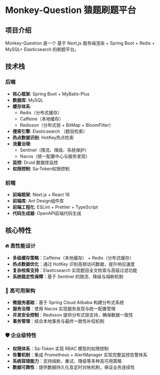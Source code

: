 # Monkey-Question 猿题刷题平台

## 项目介绍

Monkey-Question 是一个 基于 Next,js 服务端渲染 + Spring Boot + Redis + MySQL+ Elasticsearch 的刷题平台。

## 技术栈

### 后端

- **核心框架**: Spring Boot + MyBatis-Plus
- **数据库**: MySQL
- **缓存体系**: 
  - Redis（分布式缓存）
  - Caffeine（本地缓存）
  - Redisson（分布式锁 + BitMap + BloomFilter）
- **搜索引擎**: Elasticsearch （题目检索）
- **热点数据识别**: HotKey热点检索
- **流量治理**: 
  - Sentinel（限流、降级、系统保护）
  - Nacos（统一配置中心与服务发现）
- **监控**: Druid 数据库监控
- **权限控制**: Sa-Token权限控制

### 前端

- **前端框架**: Next.js + React 18
- **前端库**: Ant Design组件库
- **前端工程化**: ESLint + Prettier + TypeScript
- **代码生成器**: OpenAPI前端代码生成

## 核心特性

### 🔥 高性能设计
- **多级缓存策略**：Caffeine（本地缓存） + Redis（分布式缓存）
- **热点数据优化**：通过 HotKey 识别高频访问数据，提升响应速度
- **复杂检索支持**：Elasticsearch 实现题目全文检索与高级过滤功能
- **系统稳定性保障**：基于 Sentinel 的限流、降级与熔断机制

### 🔄 高可用架构
- **微服务基础**：基于 Spring Cloud Alibaba 构建分布式系统
- **服务治理**：使用 Nacos 实现服务发现与统一配置管理
- **并发安全控制**：Redisson 提供分布式锁支持，确保数据一致性
- **事务管理**：结合本地事务与最终一致性补偿机制

### 🛡️ 企业级特性
- **权限体系**：Sa-Token 实现 RBAC 模型的权限控制
- **告警机制**：集成 Prometheus + AlertManager 实现完整监控告警体系
- **系统容错能力**：支持熔断、重试、降级等多种高可用策略
- **数据可靠性**：提供数据持久化及定时对账机制，保证业务连续性